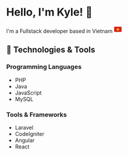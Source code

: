 # Hello, I'm Kyle! 👋

<p>
  <div width="200px" height: "20px">I'm a Fullstack developer based in Vietnam</span>
  <img src="https://raw.githubusercontent.com/phieule2024/phieule2024/5b25793793916496c3a5cb913232f1a8d2389d98/vn-icon.svg" alt="flag" height="20px">
</p>

## 🔧 Technologies & Tools

### Programming Languages

- PHP
- Java
- JavaScript
- MySQL

### Tools & Frameworks

- Laravel
- CodeIgniter
- Angular
- React
